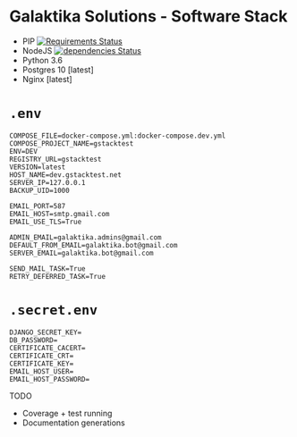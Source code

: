 #  Galaktika Solutions - Software Stack
- PIP [![Requirements Status](https://requires.io/github/galaktika-solutions/gStack/requirements.svg?branch=master)](https://requires.io/github/galaktika-solutions/gStack/requirements/?branch=master)
- NodeJS [![dependencies Status](https://david-dm.org/galaktika-solutions/gStack/status.svg?path=js_client)](https://david-dm.org/galaktika-solutions/gStack?path=js_client)
- Python 3.6
- Postgres 10 [latest]
- Nginx [latest]

# `.env`
```env
COMPOSE_FILE=docker-compose.yml:docker-compose.dev.yml
COMPOSE_PROJECT_NAME=gstacktest
ENV=DEV
REGISTRY_URL=gstacktest
VERSION=latest
HOST_NAME=dev.gstacktest.net
SERVER_IP=127.0.0.1
BACKUP_UID=1000

EMAIL_PORT=587
EMAIL_HOST=smtp.gmail.com
EMAIL_USE_TLS=True

ADMIN_EMAIL=galaktika.admins@gmail.com
DEFAULT_FROM_EMAIL=galaktika.bot@gmail.com
SERVER_EMAIL=galaktika.bot@gmail.com

SEND_MAIL_TASK=True
RETRY_DEFERRED_TASK=True
```

# `.secret.env`
```env
DJANGO_SECRET_KEY=
DB_PASSWORD=
CERTIFICATE_CACERT=
CERTIFICATE_CRT=
CERTIFICATE_KEY=
EMAIL_HOST_USER=
EMAIL_HOST_PASSWORD=
```

TODO
- Coverage + test running
- Documentation generations
